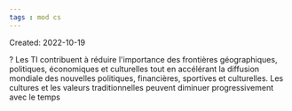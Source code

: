 ```yaml
---
tags : mod cs
---
```

Created: 2022-10-19 

?
Les TI contribuent à réduire l'importance des frontières géographiques, politiques, économiques et culturelles tout en accélérant la diffusion mondiale des nouvelles politiques, financières, sportives et culturelles. Les cultures et les valeurs traditionnelles peuvent diminuer progressivement avec le temps
<!--SR:!2022-12-20,4,190-->